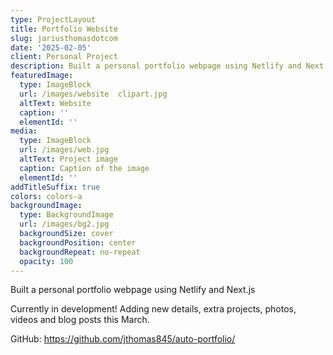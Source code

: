 ```yaml
---
type: ProjectLayout
title: Portfolio Website
slug: jariusthomasdotcom
date: '2025-02-05'
client: Personal Project
description: Built a personal portfolio webpage using Netlify and Next.js
featuredImage:
  type: ImageBlock
  url: /images/website  clipart.jpg
  altText: Website
  caption: ''
  elementId: ''
media:
  type: ImageBlock
  url: /images/web.jpg
  altText: Project image
  caption: Caption of the image
  elementId: ''
addTitleSuffix: true
colors: colors-a
backgroundImage:
  type: BackgroundImage
  url: /images/bg2.jpg
  backgroundSize: cover
  backgroundPosition: center
  backgroundRepeat: no-repeat
  opacity: 100
---
```

Built a personal portfolio webpage using Netlify and Next.js

Currently in development! Adding new details, extra projects, photos, videos and blog posts this March.

GitHub: <https://github.com/jthomas845/auto-portfolio/>

